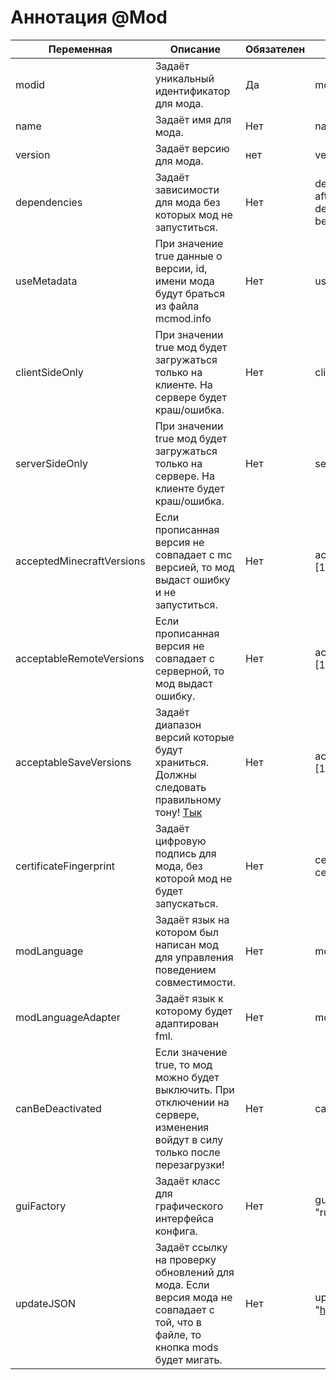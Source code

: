 # Аннотация @Mod

| Переменная                | Описание                                                                                                                        | Обязателен | Пример                                                                         |
|---------------------------|---------------------------------------------------------------------------------------------------------------------------------|------------|--------------------------------------------------------------------------------|
| modid                     | Задаёт уникальный идентификатор для мода.                                                                                       | Да         | modid = "mcmodding"                                                            |
| name                      | Задаёт имя для мода.                                                                                                            | Нет        | name = "My MC Mod"                                                             |
| version                   | Задаёт версию для мода.                                                                                                         | нет         | version = "1.0 Beta"                                                           |
| dependencies              | Задаёт зависимости для мода без которых мод не запуститься.                                                                     | Нет        | dependencies = "required-after:mylib" или dependencies="required-before:mylib" |
| useMetadata               | При значение true данные о версии, id, имени мода будут браться из файла mcmod.info                                             | Нет        | useMetadata = true                                                             |
| clientSideOnly            | При значении true мод будет загружаться только на клиенте. На сервере будет краш/ошибка.                                        | Нет        | clientSideOnly = true                                                          |
| serverSideOnly            | При значении true мод будет загружаться только на сервере. На клиенте будет краш/ошибка.                                        | Нет        | serverSideOnly = true                                                          |
| acceptedMinecraftVersions | Если прописанная версия не совпадает с mc версией, то мод выдаст ошибку и не запуститься.                                       | Нет        | acceptedMinecraftVersions = "[1.11]"                                           |
| acceptableRemoteVersions  | Если прописанная версия не совпадает с серверной, то мод выдаст ошибку.                                                         | Нет        | acceptableRemoteVersions = "[1.63.2]"                                          |
| acceptableSaveVersions    | Задаёт диапазон версий которые будут храниться. Должны следовать правильному тону! [Тык](http://semver.org/)                                              | Нет        | acceptableSaveVersions = "[1.10.beta.2]"                                       |
| certificateFingerprint    | Задаёт цифровую подпись для мода, без которой мод не будет запускаться.                                                         | Нет        | certificateFingerprint = "mcmodding-certificate"                               |
| modLanguage               | Задаёт язык на котором был написан мод для управления поведением совместимости.                                                 | Нет        | modLanguage = "java"                                                           |
| modLanguageAdapter        | Задаёт язык к которому будет адаптирован fml.                                                                                   | Нет        | modLanguageAdapter = "kotlin"                                                  |
| canBeDeactivated          | Если значение true, то мод можно будет выключить. При отключении на сервере, изменения войдут в силу только после перезагрузки! | Нет        | canBeDeactivated = true                                                        |
| guiFactory                | Задаёт класс для графического интерфейса конфига.                                                                               | Нет        | guiFactory = "ru.mcmodding.gui.ConfigGuiFactory"                               |
| updateJSON                | Задаёт ссылку на проверку обновлений для мода. Если версия мода не совпадает с той, что в файле, то кнопка mods будет мигать.   | Нет        | updateJSON = "http://mcmodding.ru/updateurl.json"                              |
